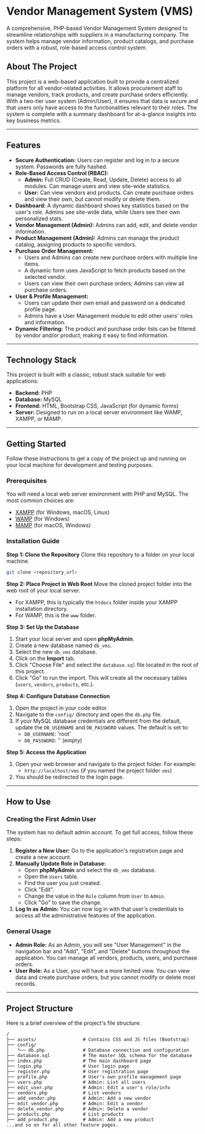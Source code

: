 # Vendor Management System (VMS)

A comprehensive, PHP-based Vendor Management System designed to streamline relationships with suppliers in a manufacturing company. The system helps manage vendor information, product catalogs, and purchase orders with a robust, role-based access control system.

## About The Project

This project is a web-based application built to provide a centralized platform for all vendor-related activities. It allows procurement staff to manage vendors, track products, and create purchase orders efficiently. With a two-tier user system (Admin/User), it ensures that data is secure and that users only have access to the functionalities relevant to their roles. The system is complete with a summary dashboard for at-a-glance insights into key business metrics.

---

## Features

-   **Secure Authentication:** Users can register and log in to a secure system. Passwords are fully hashed.
-   **Role-Based Access Control (RBAC):**
    -   **Admin:** Full CRUD (Create, Read, Update, Delete) access to all modules. Can manage users and view site-wide statistics.
    -   **User:** Can view vendors and products. Can create purchase orders and view their own, but cannot modify or delete them.
-   **Dashboard:** A dynamic dashboard shows key statistics based on the user's role. Admins see site-wide data, while Users see their own personalized stats.
-   **Vendor Management (Admin):** Admins can add, edit, and delete vendor information.
-   **Product Management (Admin):** Admins can manage the product catalog, assigning products to specific vendors.
-   **Purchase Order Management:**
    -   Users and Admins can create new purchase orders with multiple line items.
    -   A dynamic form uses JavaScript to fetch products based on the selected vendor.
    -   Users can view their own purchase orders; Admins can view all purchase orders.
-   **User & Profile Management:**
    -   Users can update their own email and password on a dedicated profile page.
    -   Admins have a User Management module to edit other users' roles and information.
-   **Dynamic Filtering:** The product and purchase order lists can be filtered by vendor and/or product, making it easy to find information.

---

## Technology Stack

This project is built with a classic, robust stack suitable for web applications:

-   **Backend:** PHP
-   **Database:** MySQL
-   **Frontend:** HTML, Bootstrap CSS, JavaScript (for dynamic forms)
-   **Server:** Designed to run on a local server environment like WAMP, XAMPP, or MAMP.

---

## Getting Started

Follow these instructions to get a copy of the project up and running on your local machine for development and testing purposes.

### Prerequisites

You will need a local web server environment with PHP and MySQL. The most common choices are:
-   [XAMPP](https://www.apachefriends.org/index.html) (for Windows, macOS, Linux)
-   [WAMP](https://www.wampserver.com/en/) (for Windows)
-   [MAMP](https://www.mamp.info/en/windows/) (for macOS, Windows)

### Installation Guide

**Step 1: Clone the Repository**
Clone this repository to a folder on your local machine.

```bash
git clone <repository_url>
```

**Step 2: Place Project in Web Root**
Move the cloned project folder into the web root of your local server.
-   For XAMPP, this is typically the `htdocs` folder inside your XAMPP installation directory.
-   For WAMP, this is the `www` folder.

**Step 3: Set Up the Database**
1.  Start your local server and open **phpMyAdmin**.
2.  Create a new database named `db_vms`.
3.  Select the new `db_vms` database.
4.  Click on the **Import** tab.
5.  Click "Choose File" and select the `database.sql` file located in the root of this project.
6.  Click "Go" to run the import. This will create all the necessary tables (`users`, `vendors`, `products`, etc.).

**Step 4: Configure Database Connection**
1.  Open the project in your code editor.
2.  Navigate to the `config/` directory and open the `db.php` file.
3.  If your MySQL database credentials are different from the default, update the `DB_USERNAME` and `DB_PASSWORD` values. The default is set to:
    -   `DB_USERNAME`: 'root'
    -   `DB_PASSWORD`: '' (empty)

**Step 5: Access the Application**
1.  Open your web browser and navigate to the project folder. For example:
    -   `http://localhost/vms` (if you named the project folder `vms`)
2.  You should be redirected to the login page.

---

## How to Use

### Creating the First Admin User

The system has no default admin account. To get full access, follow these steps:

1.  **Register a New User:** Go to the application's registration page and create a new account.
2.  **Manually Update Role in Database:**
    -   Open **phpMyAdmin** and select the `db_vms` database.
    -   Open the `Users` table.
    -   Find the user you just created.
    -   Click "Edit".
    -   Change the value in the `Role` column from `User` to `Admin`.
    -   Click "Go" to save the change.
3.  **Log In as Admin:** You can now log in with that user's credentials to access all the administrative features of the application.

### General Usage

-   **Admin Role:** As an Admin, you will see "User Management" in the navigation bar and "Add", "Edit", and "Delete" buttons throughout the application. You can manage all vendors, products, users, and purchase orders.
-   **User Role:** As a User, you will have a more limited view. You can view data and create purchase orders, but you cannot modify or delete most records.

---

## Project Structure

Here is a brief overview of the project's file structure:

```
/
├── assets/                 # Contains CSS and JS files (Bootstrap)
├── config/
│   └── db.php              # Database connection and configuration
├── database.sql            # The master SQL schema for the database
├── index.php               # The main dashboard page
├── login.php               # User login page
├── register.php            # User registration page
├── profile.php             # User's own profile management page
├── users.php               # Admin: List all users
├── edit_user.php           # Admin: Edit a user's role/info
├── vendors.php             # List vendors
├── add_vendor.php          # Admin: Add a new vendor
├── edit_vendor.php         # Admin: Edit a vendor
├── delete_vendor.php       # Admin: Delete a vendor
├── products.php            # List products
├── add_product.php         # Admin: Add a new product
...and so on for all other feature pages.
```
